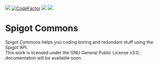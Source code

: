 ![](https://img.shields.io/github/workflow/status/MRtecno98/SpigotCommons/SpigotCommons)
[![CodeFactor](https://www.codefactor.io/repository/github/mrtecno98/spigotcommons/badge)](https://www.codefactor.io/repository/github/mrtecno98/spigotcommons)
 ![](https://img.shields.io/github/license/MRtecno98/SpigotCommons)
 ![](https://img.shields.io/badge/documentation-WIP-blue)
# Spigot Commons
Spigot Commons helps you coding boring and redundant stuff using the Spigot API.\
This work is licensed under the GNU General Public License v3.0, documentation will be available soon.
